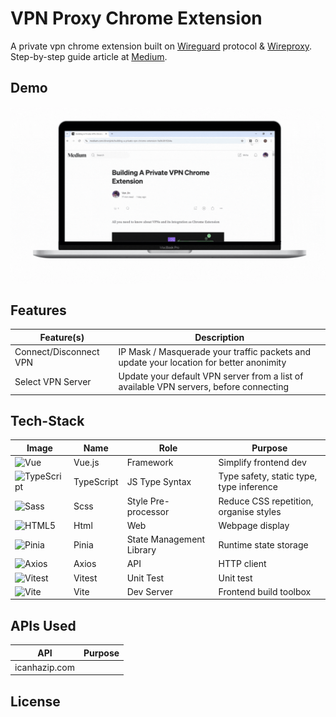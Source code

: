 # VPN Proxy Chrome Extension

<!-- <div align="center">
  <img src="https://edent.github.io/SuperTinyIcons/images/svg/wireguard.svg" alt="wireguard-logo" width="100" title="WireGuard">
</div> -->

A private vpn chrome extension built on [Wireguard](https://www.wireguard.com/) protocol & [Wireproxy](https://github.com/pufferffish/wireproxy). Step-by-step guide article at [Medium](https://medium.com/@venjink/building-a-private-vpn-chrome-extension-9a9b381f264a).

## Demo

<div style="display: flex; flex-direction: row;" align="center">
  <img src="src/assets/images/pvpn demo.gif" width="100%" />
</div>

## Features

| Feature(s)             | Description                                                                             |
| ---------------------- | --------------------------------------------------------------------------------------- |
| Connect/Disconnect VPN | IP Mask / Masquerade your traffic packets and update your location for better anonimity |
| Select VPN Server      | Update your default VPN server from a list of available VPN servers, before connecting  |

## Tech-Stack

| Image                                                                                                                                                                                                                  | Name       | Role                     | Purpose                                  |
| ---------------------------------------------------------------------------------------------------------------------------------------------------------------------------------------------------------------------- | ---------- | ------------------------ | ---------------------------------------- |
| <img src="https://edent.github.io/SuperTinyIcons/images/svg/vue.svg" width="100" title="Vue">                                                                                                                          | Vue.js     | Framework                | Simplify frontend dev                    |
| <img src="https://edent.github.io/SuperTinyIcons/images/svg/typescript.svg" width="100" title="TypeScript">                                                                                                            | TypeScript | JS Type Syntax           | Type safety, static type, type inference |
| <img src="https://edent.github.io/SuperTinyIcons/images/svg/sass.svg" width="100" title="Sass">                                                                                                                        | Scss       | Style Pre-processor      | Reduce CSS repetition, organise styles   |
| <img src="https://edent.github.io/SuperTinyIcons/images/svg/html5.svg" width="100" title="HTML5">                                                                                                                      | Html       | Web                      | Webpage display                          |
| <img src="https://camo.githubusercontent.com/beb4deef34ad522ffbbd05a815abf5b3b1f0943b6aff9ae5c64f356335fe0b99/68747470733a2f2f70696e69612e7675656a732e6f72672f6c6f676f2e737667" width="100" title="Pinia">             | Pinia      | State Management Library | Runtime state storage                    |
| <img src="https://camo.githubusercontent.com/2ac485b6967b7c38e2b416b2b1e3c2812a79e146eb37a74bced4305a55e282a4/68747470733a2f2f6178696f732d687474702e636f6d2f6173736574732f6c6f676f2e737667" width="100" title="Axios"> | Axios      | API                      | HTTP client                              |
| <img src="https://user-images.githubusercontent.com/11247099/145112184-a9ff6727-661c-439d-9ada-963124a281f7.png" width="100" title="Vitest">                                                                           | Vitest     | Unit Test                | Unit test                                |
| <img src="https://camo.githubusercontent.com/118beaba8872ecd1cc0fa048abc853d8a1717a549bd2627eade643e4a5fd66d3/68747470733a2f2f766974656a732e6465762f6c6f676f2e737667" width="100" title="Vite">                        | Vite       | Dev Server               | Frontend build toolbox                   |

## APIs Used

| API           | Purpose |
| ------------- | ------- |
| icanhazip.com |         |

## License
